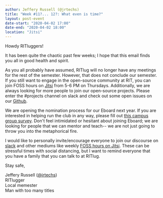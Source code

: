 ```yaml
---
author: Jeffery Russell (@jrtechs)
title: "Week #11?... 12?: What even is time?"
layout: post-event
date-start: "2020-04-02 17:00"
date-end: "2020-04-02 18:00"
location: "Jitsi"
---
```


Howdy RITluggers!

It has been quite the chaotic past few weeks; I hope that this email finds you all in good health and spirit. 

As you all probably have assumed, RITlug will no longer have any meetings for the rest of the semester.  However, that does not conclude our semester. If you still want to engage in the open-source community at RIT, you can join FOSS hours on [Jitsi](https://fossrit.github.io/announcements/2020/03/18/virtual-foss-hours/) from 5-6 PM on Thursdays. Additionally, we are always looking for more people to join our open-source projects. Please enter the #projects channel on slack and check out some open issues on our [Github](https://github.com/ritlug/). 

We are opening the nomination process for our Eboard next year. If you are interested in helping run the club in any way, please fill out [this campus group survey](http://cglink.me/s27842). Don't feel intimidated or hesitant about joining Eboard; we are looking for people that we can mentor and teach-- we are not just going to throw you into the metaphorical fire. 

I would like to personally invite/encourage everyone to join our discourse on [slack](https://rit-lug.slack.com/) and other mediums like weekly [FOSS hours on Jitsi](https://fossrit.github.io/announcements/2020/03/18/virtual-foss-hours/). These can be stressful times with social distancing, but I want to remind everyone that you have a family that you can talk to at RITlug.

Stay safe,

Jeffery Russell ([@jrtechs](https://jrtechs.net))<br/>
RITlugger<br/>
Local memester<br/>
Man with too many titles

